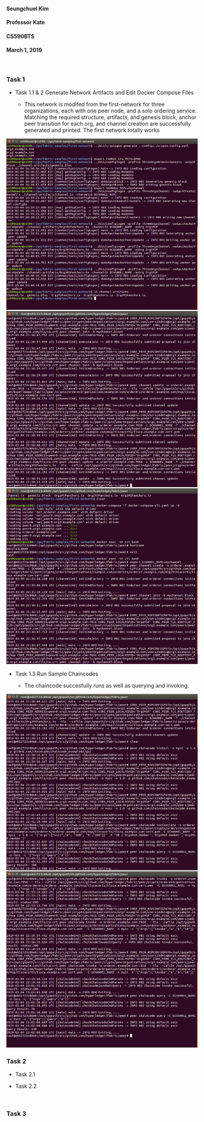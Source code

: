 #### Seungchuel Kim

#### Professor Kate

#### CS590BTS

#### March 1, 2019

<br />

### Task 1

- Task 1.1 & 2 Generate Network Artifacts and Edit Docker Compose Files

    - This network is modifed from the first-network for three organizations, each with one peer node, and a solo ordering service. Matching the required structure, artifacts, and genesis block, anchor peer transition for each org, and channel creation are successfully generated and printed. The first network totally works

<img src = "Images/task11.png">

<img src = "Images/task121.png">

<img src = "Images/Task122.png">

- Task 1.3 Run Sample Chaincodes

    - The chaincode succesfully runs as well as querying and invoking.

<img src = "Images/task131.png">

<img src = "Images/task132.png">

<br />

### Task 2

- Task 2.1

- Task 2.2

<br />

### Task 3

